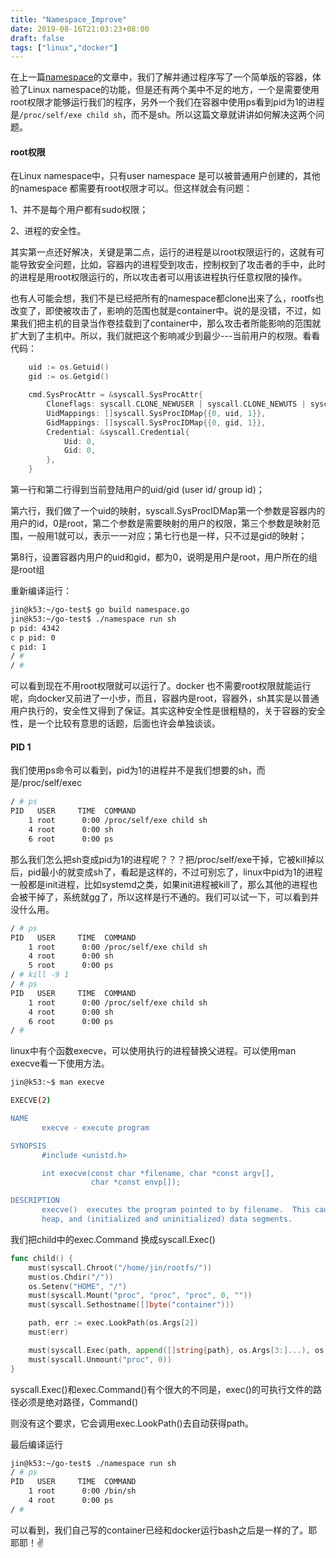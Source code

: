 ```yaml
---
title: "Namespace_Improve"
date: 2019-08-16T21:03:23+08:00
draft: false
tags: ["linux","docker"]
---
```


在上一篇[namespace](https://caijinken.github.io/linux/namespace/)的文章中，我们了解并通过程序写了一个简单版的容器，体验了Linux namespace的功能，但是还有两个美中不足的地方，一个是需要使用root权限才能够运行我们的程序，另外一个我们在容器中使用ps看到pid为1的进程是`/proc/self/exe child sh`，而不是sh。所以这篇文章就讲讲如何解决这两个问题。

#### root权限

在Linux namespace中，只有user namespace 是可以被普通用户创建的，其他的namespace 都需要有root权限才可以。但这样就会有问题：

1、并不是每个用户都有sudo权限；

2、进程的安全性。

其实第一点还好解决，关键是第二点，运行的进程是以root权限运行的，这就有可能导致安全问题，比如，容器内的进程受到攻击，控制权到了攻击者的手中，此时的进程是用root权限运行的，所以攻击者可以用该进程执行任意权限的操作。

也有人可能会想，我们不是已经把所有的namespace都clone出来了么，rootfs也改变了，即使被攻击了，影响的范围也就是container中。说的是没错，不过，如果我们把主机的目录当作卷挂载到了container中，那么攻击者所能影响的范围就扩大到了主机中。所以，我们就把这个影响减少到最少---当前用户的权限。看看代码：

```go
	uid := os.Getuid()
	gid := os.Getgid()

	cmd.SysProcAttr = &syscall.SysProcAttr{
		Cloneflags: syscall.CLONE_NEWUSER | syscall.CLONE_NEWUTS | syscall.CLONE_NEWNS | syscall.CLONE_NEWIPC | syscall.CLONE_NEWNET | syscall.CLONE_NEWPID,
		UidMappings: []syscall.SysProcIDMap{{0, uid, 1}},
		GidMappings: []syscall.SysProcIDMap{{0, gid, 1}},
		Credential: &syscall.Credential{
			Uid: 0,
			Gid: 0,
		},
	}
```

第一行和第二行得到当前登陆用户的uid/gid (user id/ group id)；

第六行，我们做了一个uid的映射，syscall.SysProcIDMap第一个参数是容器内的用户的id，0是root，第二个参数是需要映射的用户的权限，第三个参数是映射范围，一般用1就可以，表示一一对应；第七行也是一样，只不过是gid的映射；

第8行，设置容器内用户的uid和gid，都为0，说明是用户是root，用户所在的组是root组

重新编译运行：

```bash
jin@k53:~/go-test$ go build namespace.go 
jin@k53:~/go-test$ ./namespace run sh
p pid: 4342
c p pid: 0
c pid: 1
/ # 
/ # 
```

可以看到现在不用root权限就可以运行了。docker 也不需要root权限就能运行呢，向docker又前进了一小步，而且，容器内是root，容器外，sh其实是以普通用户执行的，安全性又得到了保证。其实这种安全性是很粗糙的，关于容器的安全性，是一个比较有意思的话题，后面也许会单独谈谈。



#### PID 1

我们使用ps命令可以看到，pid为1的进程并不是我们想要的sh，而是/proc/self/exec

```bash
/ # ps
PID   USER     TIME  COMMAND
    1 root      0:00 /proc/self/exe child sh
    4 root      0:00 sh
    6 root      0:00 ps
```

那么我们怎么把sh变成pid为1的进程呢？？？把/proc/self/exe干掉，它被kill掉以后，pid最小的就变成sh了，看起是这样的，不过可别忘了，linux中pid为1的进程一般都是init进程，比如systemd之类，如果init进程被kill了，那么其他的进程也会被干掉了，系统就gg了，所以这样是行不通的。我们可以试一下，可以看到并没什么用。

```bash
/ # ps
PID   USER     TIME  COMMAND
    1 root      0:00 /proc/self/exe child sh
    4 root      0:00 sh
    5 root      0:00 ps
/ # kill -9 1
/ # ps
PID   USER     TIME  COMMAND
    1 root      0:00 /proc/self/exe child sh
    4 root      0:00 sh
    6 root      0:00 ps
/ # 
```

linux中有个函数execve，可以使用执行的进程替换父进程。可以使用man execve看一下使用方法。

```bash
jin@k53:~$ man execve

EXECVE(2)                                                                                Linux Programmer's Manual                                                                               EXECVE(2)

NAME
       execve - execute program

SYNOPSIS
       #include <unistd.h>

       int execve(const char *filename, char *const argv[],
                  char *const envp[]);

DESCRIPTION
       execve()  executes the program pointed to by filename.  This causes the program that is currently being run by the calling process to be replaced with a new program, with newly initialized stack,
       heap, and (initialized and uninitialized) data segments.
```

我们把child中的exec.Command 换成syscall.Exec()

```go
func child() {
	must(syscall.Chroot("/home/jin/rootfs/"))
	must(os.Chdir("/"))
	os.Setenv("HOME", "/")
	must(syscall.Mount("proc", "proc", "proc", 0, ""))
	must(syscall.Sethostname([]byte("container")))

	path, err := exec.LookPath(os.Args[2])
	must(err)

	must(syscall.Exec(path, append([]string{path}, os.Args[3:]...), os.Environ())) 
	must(syscall.Unmount("proc", 0))
}
```

syscall.Exec()和exec.Command()有个很大的不同是，exec()的可执行文件的路径必须是绝对路径，Command()

则没有这个要求，它会调用exec.LookPath()去自动获得path。

最后编译运行

```bash
jin@k53:~/go-test$ ./namespace run sh
/ # ps
PID   USER     TIME  COMMAND
    1 root      0:00 /bin/sh
    4 root      0:00 ps
/ # 

```

可以看到，我们自己写的container已经和docker运行bash之后是一样的了。耶耶耶！✌️